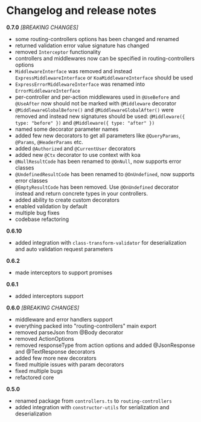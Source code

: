 # Changelog and release notes

**0.7.0** *[BREAKING CHANGES]*

* some routing-controllers options has been changed and renamed
* returned validation error value signature has changed
* removed `Interceptor` functionality
* controllers and middlewares now can be specified in routing-controllers options
* `MiddlewareInterface` was removed and instead `ExpressMiddlewareInterface` or `KoaMiddlewareInterface` should be used
* `ExpressErrorMiddlewareInterface` was renamed into `ErrorMiddlewareInterface`
* per-controller and per-action middlewares used in `@UseBefore` and `@UseAfter` now should not be marked with `@Middleware` decorator
* `@MiddlewareGlobalBefore()` and `@MiddlewareGlobalAfter()` were removed and instead new signatures should be used: `@Middleware({ type: "before" })`
and `@Middleware({ type: "after" })`
* named some decorator parameter names
* added few new decorators to get all parameters like `@QueryParams`, `@Params`, `@HeaderParams` etc.
* added `@Authorized` and `@CurrentUser` decorators
* added new `@Ctx` decorator to use context with koa
* `@NullResultCode` has been renamed to `@OnNull`, now supports error classes
* `@UndefinedResultCode` has been renamed to `@OnUndefined`, now supports error classes
* `@EmptyResultCode` has been removed. Use `@OnUndefined` decorator instead and return concrete types in your controllers.
* added ability to create custom decorators
* enabled validation by default
* multiple bug fixes
* codebase refactoring

**0.6.10**

* added integration with `class-transform-validator` for deserialization and auto validation request parameters

**0.6.2**

* made interceptors to support promises

**0.6.1**

* added interceptors support

**0.6.0** *[BREAKING CHANGES]*

* middleware and error handlers support
* everything packed into "routing-controllers" main export
* removed parseJson from @Body decorator
* removed ActionOptions
* removed responseType from action options and added @JsonResponse and @TextResponse decorators
* added few more new decorators
* fixed multiple issues with param decorators
* fixed multiple bugs
* refactored core

**0.5.0**

* renamed package from `controllers.ts` to `routing-controllers`
* added integration with `constructor-utils` for serialization and deserialization
